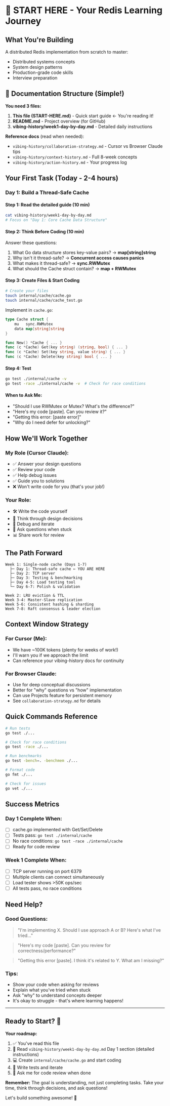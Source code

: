 # 🚀 START HERE - Your Redis Learning Journey

## What You're Building
A distributed Redis implementation from scratch to master:
- Distributed systems concepts
- System design patterns  
- Production-grade code skills
- Interview preparation

## 📁 Documentation Structure (Simple!)

**You need 3 files:**
1. **This file (START-HERE.md)** - Quick start guide ← You're reading it!
2. **README.md** - Project overview (for GitHub)
3. **vibing-history/week1-day-by-day.md** - Detailed daily instructions

**Reference docs** (read when needed):
- `vibing-history/collaboration-strategy.md` - Cursor vs Browser Claude tips
- `vibing-history/context-history.md` - Full 8-week concepts
- `vibing-history/action-history.md` - Your progress log

## Your First Task (Today - 2-4 hours)

### Day 1: Build a Thread-Safe Cache

#### Step 1: Read the detailed guide (10 min)
```bash
cat vibing-history/week1-day-by-day.md
# Focus on "Day 1: Core Cache Data Structure"
```

#### Step 2: Think Before Coding (10 min)
Answer these questions:
1. What Go data structure stores key-value pairs? → **map[string]string**
2. Why isn't it thread-safe? → **Concurrent access causes panics**
3. What makes it thread-safe? → **sync.RWMutex**
4. What should the Cache struct contain? → **map + RWMutex**

#### Step 3: Create Files & Start Coding
```bash
# Create your files
touch internal/cache/cache.go
touch internal/cache/cache_test.go
```

Implement in `cache.go`:
```go
type Cache struct {
    mu   sync.RWMutex
    data map[string]string
}

func New() *Cache { ... }
func (c *Cache) Get(key string) (string, bool) { ... }
func (c *Cache) Set(key string, value string) { ... }
func (c *Cache) Delete(key string) bool { ... }
```

#### Step 4: Test
```bash
go test ./internal/cache -v
go test -race ./internal/cache -v  # Check for race conditions
```

#### When to Ask Me:
- "Should I use RWMutex or Mutex? What's the difference?"
- "Here's my code [paste]. Can you review it?"
- "Getting this error: [paste error]"
- "Why do I need defer for unlocking?"

## How We'll Work Together

### My Role (Cursor Claude):
- ✅ Answer your design questions
- ✅ Review your code  
- ✅ Help debug issues
- ✅ Guide you to solutions
- ❌ Won't write code for you (that's your job!)

### Your Role:
- 🛠️ Write the code yourself
- 🤔 Think through design decisions
- 🐛 Debug and iterate
- 💬 Ask questions when stuck
- 📊 Share work for review

## The Path Forward

```
Week 1: Single-node cache (Days 1-7)
  ├─ Day 1: Thread-safe cache ← YOU ARE HERE
  ├─ Day 2: TCP server
  ├─ Day 3: Testing & benchmarking
  ├─ Day 4-5: Load testing tool
  └─ Day 6-7: Polish & validation

Week 2: LRU eviction & TTL
Week 3-4: Master-Slave replication  
Week 5-6: Consistent hashing & sharding
Week 7-8: Raft consensus & leader election
```

## Context Window Strategy

### For Cursor (Me):
- We have ~100K tokens (plenty for weeks of work!)
- I'll warn you if we approach the limit
- Can reference your vibing-history docs for continuity

### For Browser Claude:
- Use for deep conceptual discussions
- Better for "why" questions vs "how" implementation
- Can use Projects feature for persistent memory
- See `collaboration-strategy.md` for details

## Quick Commands Reference

```bash
# Run tests
go test ./...

# Check for race conditions  
go test -race ./...

# Run benchmarks
go test -bench=. -benchmem ./...

# Format code
go fmt ./...

# Check for issues
go vet ./...
```

## Success Metrics

### Day 1 Complete When:
- [ ] cache.go implemented with Get/Set/Delete
- [ ] Tests pass: `go test ./internal/cache`
- [ ] No race conditions: `go test -race ./internal/cache`
- [ ] Ready for code review

### Week 1 Complete When:
- [ ] TCP server running on port 6379
- [ ] Multiple clients can connect simultaneously
- [ ] Load tester shows >50K ops/sec
- [ ] All tests pass, no race conditions

## Need Help?

### Good Questions:
> "I'm implementing X. Should I use approach A or B? Here's what I've tried..."

> "Here's my code [paste]. Can you review for correctness/performance?"

> "Getting this error [paste]. I think it's related to Y. What am I missing?"

### Tips:
- Show your code when asking for reviews
- Explain what you've tried when stuck
- Ask "why" to understand concepts deeper
- It's okay to struggle - that's where learning happens!

---

## Ready to Start? 🎯

**Your roadmap:**
1. ✅ You've read this file
2. 📖 Read `vibing-history/week1-day-by-day.md` Day 1 section (detailed instructions)
3. 💻 Create `internal/cache/cache.go` and start coding
4. 🧪 Write tests and iterate
5. 💬 Ask me for code review when done

**Remember:** The goal is understanding, not just completing tasks. Take your time, think through decisions, and ask questions!

Let's build something awesome! 🚀



